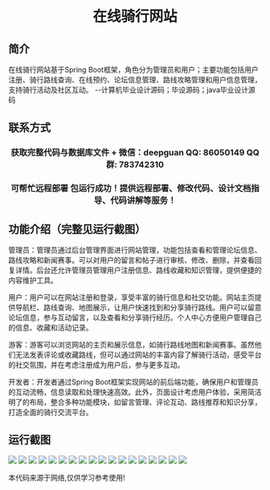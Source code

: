 <p><h1 align="center">在线骑行网站</h1></p>

## 简介
在线骑行网站基于Spring Boot框架，角色分为管理员和用户；主要功能包括用户注册、骑行路线查询、在线预约、论坛信息管理、路线攻略管理和用户信息管理，支持骑行活动及社区互动。    --计算机毕业设计源码；毕设源码；java毕业设计源码


## 联系方式
<p><h3 align="center">获取完整代码与数据库文件 + 微信：deepguan QQ: 86050149 QQ群: 783742310</h3></p>
<p><h3 align="center">可帮忙远程部署 包运行成功！提供远程部署、修改代码、设计文档指导、代码讲解等服务！</h3></p>

## 功能介绍（完整见运行截图）
管理员：管理员通过后台管理界面进行网站管理，功能包括查看和管理论坛信息、路线攻略和新闻赛事。可以对用户的留言和帖子进行审核、修改、删除，并查看回复详情。后台还允许管理员管理用户注册信息、路线收藏和知识管理，提供便捷的内容维护工具。

用户：用户可以在网站注册和登录，享受丰富的骑行信息和社交功能。网站主页提供导航栏、路线查询、地图展示，让用户快速找到和分享骑行路线。用户可以留意论坛信息，参与互动留言，以及查看和分享骑行经历。个人中心方便用户管理自己的信息、收藏和活动记录。

游客：游客可以浏览网站的主页和展示信息，如骑行路线地图和新闻赛事。虽然他们无法发表评论或收藏路线，但可以通过网站的丰富内容了解骑行活动，感受平台的社交氛围，并在考虑注册成为用户后，参与更多互动。

开发者：开发者通过Spring Boot框架实现网站的前后端功能，确保用户和管理员的互动流畅，信息读取和处理快速高效。此外，页面设计考虑用户体验，采用简洁明了的布局，整合多种功能模块，如留言管理、评论互动、路线推荐和知识分享，打造全面的骑行交流平台。


## 运行截图
![](img/001.jpg)
![](img/002.jpg)
![](img/003.jpg)
![](img/004.jpg)
![](img/005.jpg)
![](img/006.jpg)
![](img/007.jpg)
![](img/008.jpg)
![](img/009.jpg)
![](img/010.jpg)
![](img/011.jpg)
![](img/012.jpg)
![](img/013.jpg)
![](img/014.jpg)
![](img/015.jpg)
![](img/016.jpg)
![](img/017.jpg)
![](img/018.jpg)

<p>本代码来源于网络,仅供学习参考使用!</p>
